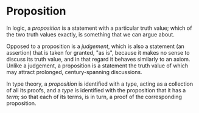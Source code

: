 # Proposition

In logic, a *proposition* is a statement with a particular truth value; which of the two truth values exactly, is something that we can argue about.

Opposed to a proposition is a *judgement*, which is also a statement (an assertion) that is taken for granted, "as is", because it makes no sense to discuss its truth value, and in that regard it behaves similarly to an axiom. Unlike a judgement, a proposition is a statement the truth value of which may attract prolonged, century-spanning discussions.

In type theory, a *proposition* is identified with a type, acting as a collection of all its proofs, and a *type* is identified with the proposition that it has a *term*; so that each of its terms, is in turn, a proof of the corresponding proposition.
